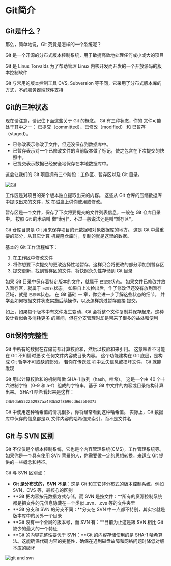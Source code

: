 # Git简介

## Git是什么？

那么，简单地说，Git 究竟是怎样的一个系统呢？ 

Git 是一个开源的分布式版本控制系统，用于敏捷高效地处理任何或小或大的项目

Git 是 Linus Torvalds 为了帮助管理 Linux 内核开发而开发的一个开放源码的版本控制软件

Git 与常用的版本控制工具 CVS, Subversion 等不同，它采用了分布式版本库的方式，不必服务器端软件支持

## Git的三种状态

现在请注意，请记住下面这些关于 Git 的概念。 Git 有三种状态，你的 文件可能处于其中之一： 已提交（committed）、已修改（modified） 和 已暂存（staged）。

- 已修改表示修改了文件，但还没保存到数据库中。 
- 已暂存表示对一个已修改文件的当前版本做了标记，使之包含在下次提交的快照中。 
- 已提交表示数据已经安全地保存在本地数据库中。

这会让我们的 Git 项目拥有三个阶段：工作区、暂存区以及 Git 目录。

[![Git](https://z3.ax1x.com/2021/05/18/ghuaCQ.png)](https://imgtu.com/i/ghuaCQ)

工作区是对项目的某个版本独立提取出来的内容。 这些从 Git 仓库的压缩数据库中提取出来的文件，放 在磁盘上供你使用或修改。 

暂存区是一个文件，保存了下次将要提交的文件列表信息，一般在 Git 仓库目录中。 按照 Git 的术语叫 做“索引”，不过一般说法还是叫“暂存区”。 

Git 仓库目录是 Git 用来保存项目的元数据和对象数据库的地方。 这是 Git 中最重要的部分，从其它计算 机克隆仓库时，复制的就是这里的数据。

基本的 Git 工作流程如下：

1. 在工作区中修改文件
2. 将你想要下次提交的更改选择性地暂存，这样只会将更改的部分添加到暂存区
3. 提交更新，找到暂存区的文件，将快照永久性存储到 Git 目录

如果 Git 目录中保存着特定版本的文件，就属于 `已提交`状态。 如果文件已修改并放入暂存区，就属于 `已暂存`状态。 如果自上次检出后，作了修改但还没有放到暂存区域，就是 `已修改`状态。 在 Git 基础 一 章，你会进一步了解这些状态的细节， 并学会如何根据文件状态实施后续操作，以及怎样跳过暂存直接 提交。 

如上，如果每个版本中有文件发生变动，Git 会将整个文件复制并保存起来。这种设计看似会多消耗更多 的空间，但在分支管理时却是带来了很多的益处和便利

## Git保持完整性

Git 中所有的数据在存储前都计算校验和，然后以校验和来引用。 这意味着不可能在 Git 不知情时更改 任何文件内容或目录内容。 这个功能建构在 Git 底层，是构成 Git 哲学不可或缺的部分。 若你在传送过 程中丢失信息或损坏文件，Git 就能发现

Git 用以计算校验和的机制叫做 SHA-1 散列（hash，哈希）。 这是一个由 40 个十六进制字符（0-9 和 a-f）组成的字符串，基于 Git 中文件的内容或目录结构计算出来。 SHA-1 哈希看起来是这样：

```bash
24b9da6552252987aa493b52f8696cd6d3b00373
```

Git 中使用这种哈希值的情况很多，你将经常看到这种哈希值。 实际上，Git 数据库中保存的信息都是以 文件内容的哈希值来索引，而不是文件名

## Git 与 SVN 区别

Git 不仅仅是个版本控制系统，它也是个内容管理系统(CMS)，工作管理系统等。如果你是一个具有使用 SVN 背景的人，你需要做一定的思想转换，来适应 Git 提供的一些概念和特征。

Git 与 SVN 区别点：

- **Git 是分布式的，SVN 不是**：这是 Git 和其它非分布式的版本控制系统，例如 SVN，CVS 等，最核心的区别
- **Git 把内容按元数据方式存储，而 SVN 是按文件：**所有的资源控制系统都是把文件的元信息隐藏在一个类似 .svn、.cvs 等的文件夹里
- **Git 分支和 SVN 的分支不同：**分支在 SVN 中一点都不特别，其实它就是版本库中的另外一个目录
- **Git 没有一个全局的版本号，而 SVN 有：**目前为止这是跟 SVN 相比 Git 缺少的最大的一个特征
- **Git 的内容完整性要优于 SVN：**Git 的内容存储使用的是 SHA-1 哈希算法。这能确保代码内容的完整性，确保在遇到磁盘故障和网络问题时降低对版本库的破坏

![git and svn](https://www.runoob.com/wp-content/uploads/2015/02/0D32F290-80B0-4EA4-9836-CA58E22569B3.jpg)
